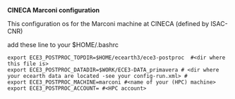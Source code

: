 **CINECA Marconi configuration**

This configuration os for the Marconi machine at CINECA (defined by ISAC-CNR)

add these line to your $HOME/.bashrc 
```
export ECE3_POSTPROC_TOPDIR=$HOME/ecearth3/ece3-postproc  #<dir where this file is>
export ECE3_POSTPROC_DATADIR=$WORK/ECE3-DATA_primavera # <dir where your ecearth data are located -see your config-run.xml> #
export ECE3_POSTPROC_MACHINE=marconi #<name of your (HPC) machine>
export ECE3_POSTPROC_ACCOUNT= #<HPC account>
```

